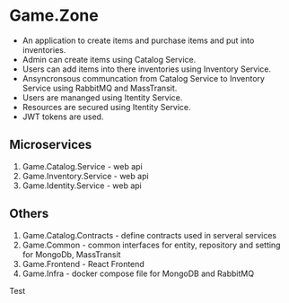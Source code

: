 # Game.Zone
- An application to create items and purchase items and put into inventories.
- Admin can create items using Catalog Service.
- Users can add items into there inventories using Inventory Service.
- Ansyncronsous communcation from Catalog Service to Inventory Service using RabbitMQ and MassTransit.
- Users are mananged using Itentity Service.
- Resources are secured using Itentity Service.
- JWT tokens are used.

## Microservices
1. Game.Catalog.Service - web api
2. Game.Inventory.Service - web api
3. Game.Identity.Service - web api


## Others
1. Game.Catalog.Contracts - define contracts used in serveral services
2. Game.Common - common interfaces for entity, repository and setting for MongoDb, MassTransit
3. Game.Frontend - React Frontend 
4. Game.Infra - docker compose file for MongoDB and RabbitMQ

Test
